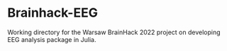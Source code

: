 # Brainhack-EEG
Working directory for the Warsaw BrainHack 2022 project on developing EEG analysis package in Julia.
